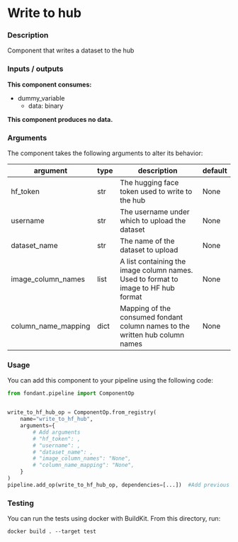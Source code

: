 # Write to hub

### Description
Component that writes a dataset to the hub

### Inputs / outputs

**This component consumes:**
- dummy_variable
  - data: binary

**This component produces no data.**

### Arguments

The component takes the following arguments to alter its behavior:

| argument | type | description | default |
| -------- | ---- | ----------- | ------- |
| hf_token | str | The hugging face token used to write to the hub | None |
| username | str | The username under which to upload the dataset | None |
| dataset_name | str | The name of the dataset to upload | None |
| image_column_names | list | A list containing the image column names. Used to format to image to HF hub format | None |
| column_name_mapping | dict | Mapping of the consumed fondant column names to the written hub column names | None |

### Usage

You can add this component to your pipeline using the following code:

```python
from fondant.pipeline import ComponentOp


write_to_hf_hub_op = ComponentOp.from_registry(
    name="write_to_hf_hub",
    arguments={
        # Add arguments
        # "hf_token": ,
        # "username": ,
        # "dataset_name": ,
        # "image_column_names": "None",
        # "column_name_mapping": "None",
    }
)
pipeline.add_op(write_to_hf_hub_op, dependencies=[...])  #Add previous component as dependency
```

### Testing

You can run the tests using docker with BuildKit. From this directory, run:
```
docker build . --target test
```